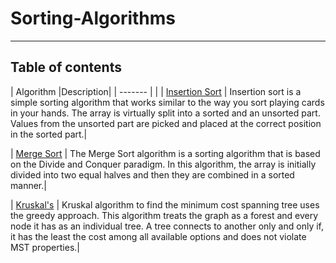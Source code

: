 # Sorting-Algorithms

___
## Table of contents


| Algorithm                                                          |Description| 
| -------                                                          |                 |
| [Insertion Sort](https://github.com/Mennatullah-Elsahy/Sorting-Algorithms/tree/master/Insertion-Sort)  | Insertion sort is a simple sorting algorithm that works similar to the way you sort playing cards in your hands. The array is virtually split into a sorted and an unsorted part. Values from the unsorted part are picked and placed at the correct position in the sorted part.|

| [Merge Sort](https://github.com/Mennatullah-Elsahy/Sorting-Algorithms/tree/master/Merge-Sort)    | The Merge Sort algorithm is a sorting algorithm that is based on the Divide and Conquer paradigm. In this algorithm, the array is initially divided into two equal halves and then they are combined in a sorted manner.|

| [Kruskal's](https://github.com/Mennatullah-Elsahy/Sorting-Algorithms/tree/master/Kruskal's-Algorithm)    | Kruskal algorithm to find the minimum cost spanning tree uses the greedy approach. This algorithm treats the graph as a forest and every node it has as an individual tree. A tree connects to another only and only if, it has the least the  cost among all available options and does not violate MST properties.|
